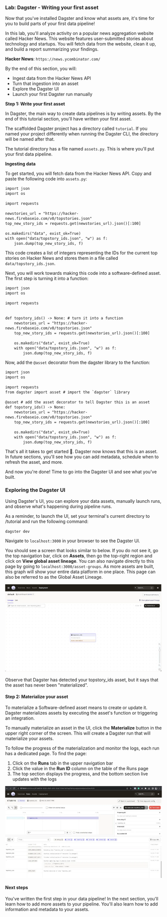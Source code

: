 ### Lab: Dagster - Writing your first asset

Now that you've installed Dagster and know what assets are, it's time for you to build parts of your first data pipeline!

In this lab, you'll analyze activity on a popular news aggregation website called Hacker News. This website features user-submitted stories about technology and startups. You will fetch data from the website, clean it up, and build a report summarizing your findings.

**Hacker News**: `https://news.ycombinator.com/`

By the end of this section, you will:

- Ingest data from the Hacker News API
- Turn that ingestion into an asset
- Explore the Dagster UI
- Launch your first Dagster run manually

**Step 1: Write your first asset**

In Dagster, the main way to create data pipelines is by writing assets. By the end of this tutorial section, you'll have written your first asset.

The scaffolded Dagster project has a directory called `tutorial`. If you named your project differently when running the Dagster CLI, the directory will be named after that.

The tutorial directory has a file named `assets.py`. This is where you'll put your first data pipeline.

**Ingesting data**

To get started, you will fetch data from the Hacker News API. Copy and paste the following code into `assets.py`:

```
import json
import os

import requests

newstories_url = "https://hacker-news.firebaseio.com/v0/topstories.json"
top_new_story_ids = requests.get(newstories_url).json()[:100]

os.makedirs("data", exist_ok=True)
with open("data/topstory_ids.json", "w") as f:
    json.dump(top_new_story_ids, f)
```

This code creates a list of integers representing the IDs for the current top stories on Hacker News and stores them in a file called `data/topstory_ids.json`.

Next, you will work towards making this code into a software-defined asset. The first step is turning it into a function:

```
import json
import os

import requests


def topstory_ids() -> None: # turn it into a function
    newstories_url = "https://hacker-news.firebaseio.com/v0/topstories.json"
    top_new_story_ids = requests.get(newstories_url).json()[:100]

    os.makedirs("data", exist_ok=True)
    with open("data/topstory_ids.json", "w") as f:
        json.dump(top_new_story_ids, f)
```

Now, add the `@asset` decorator from the dagster library to the function:

```
import json
import os

import requests
from dagster import asset # import the `dagster` library

@asset # add the asset decorator to tell Dagster this is an asset
def topstory_ids() -> None:
    newstories_url = "https://hacker-news.firebaseio.com/v0/topstories.json"
    top_new_story_ids = requests.get(newstories_url).json()[:100]

    os.makedirs("data", exist_ok=True)
    with open("data/topstory_ids.json", "w") as f:
        json.dump(top_new_story_ids, f)
```

That's all it takes to get started 🎉. Dagster now knows that this is an asset. In future sections, you'll see how you can add metadata, schedule when to refresh the asset, and more.

And now you're done! Time to go into the Dagster UI and see what you've built.

### Exploring the Dagster UI

Using Dagster's UI, you can explore your data assets, manually launch runs, and observe what's happening during pipeline runs.

As a reminder, to launch the UI, set your terminal's current directory to /tutorial and run the following command:

`dagster dev`

Navigate to `localhost:3000` in your browser to see the Dagster UI.

You should see a screen that looks similar to below. If you do not see it, go the top navigation bar, click on **Assets**, then go the top-right region and click on **View global asset lineage**. You can also navigate directly to this page by going to `localhost:3000/asset-groups`. As more assets are built, this graph will show your entire data platform in one place. This page can also be referred to as the Global Asset Lineage.

![](./images/5.png)

Observe that Dagster has detected your topstory_ids asset, but it says that the asset has never been "materialized".

#### Step 2: Materialize your asset

To materialize a Software-defined asset means to create or update it. Dagster materializes assets by executing the asset's function or triggering an integration.

To manually materialize an asset in the UI, click the **Materialize** button in the upper right corner of the screen. This will create a Dagster run that will materialize your assets.

To follow the progress of the materialization and monitor the logs, each run has a dedicated page. To find the page:

1. Click on the **Runs** tab in the upper navigation bar
2. Click the value in the **Run ID** column on the table of the Runs page
3. The top section displays the progress, and the bottom section live updates with the logs

![](./images/6.png)

#### Next steps

You've written the first step in your data pipeline! In the next section, you'll learn how to add more assets to your pipeline. You'll also learn how to add information and metadata to your assets.